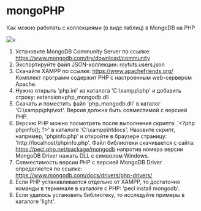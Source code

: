 # mongoPHP
Как можно работать с коллекциями (в виде таблиц) в MongoDB на PHP

![v](https://github.com/user-attachments/assets/a38bdbdd-4884-4a75-a61a-a18e78257363)

1. Установите MongoDB Community Server по ссылке: https://www.mongodb.com/try/download/community
2. Экспортируйте файл JSON-коллекции: roytuts.users.json
3. Скачайте XAMPP по ссылке: https://www.apachefriends.org/ Комплект программ содержит PHP с настроенным web-сервером Apache.
4. Нужно открыть 'php.ini' из каталога 'C:\xampp\php\' и добавить строку: extension=php_mongodb.dll
5. Скачать и поместить файл 'php_mongodb.dll' в каталог 'C:\xampp\php\ext\'. Версия должна быть совместимой с версией PHP.
6. Версию PHP можно посмотреть после выполнения скрипта: \'<\?php phpinfo(); \?>' в каталоге 'C:\xampp\htdocs\'. Назовите скрипт, например, 'phpinfo.php' и откройте в браузере страницу: 'http://localhost/phpinfo.php'. Файл библиотеки скачивается с сайта: https://pecl.php.net/package/mongodb напротив номера версии MongoDB Driver нажать DLL с символом Windows.
7. Совместимость версии PHP с версией MongoDB Driver определяется по ссылке: https://www.mongodb.com/docs/drivers/php-drivers/
8. Если PHP устанавливается отдельно от XAMPP, то достаточно команды в терминале в каталоге с PHP: 'pecl install mongodb'.
9. Если удалось установить библиотеку, то исследуйте примеры в каталоге 'light'.
